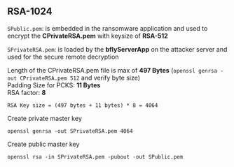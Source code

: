 ## RSA-1024

`SPublic.pem`: is embedded in the ransomware application and used to encrypt
the **CPrivateRSA.pem** with keysize of **RSA-512**

`SPrivateRSA.pem`: is loaded by the **bflyServerApp** on the attacker server and used for the secure remote decryption


Length of the CPrivateRSA.pem file is max of **497 Bytes** (`openssl genrsa -out CPrivateRSA.pem 512` and verify byte size) <br>
Padding Size for PCKS: **11 Bytes** <br>
RSA factor: **8** <br>

`RSA Key size = (497 bytes + 11 bytes) * 8 = 4064`

Create private master key
<pre><code>openssl genrsa -out SPrivateRSA.pem 4064</code></pre>

Create public master key
<pre><code>openssl rsa -in SPrivateRSA.pem -pubout -out SPublic.pem</code></pre>